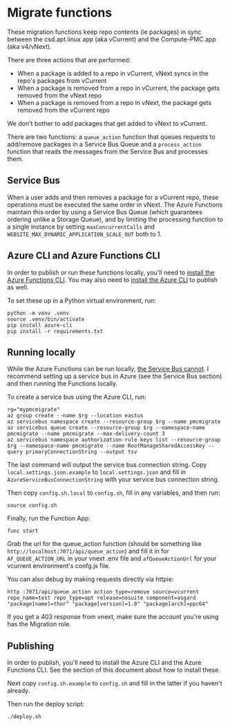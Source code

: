 # Migrate functions

These migration functions keep repo contents (ie packages) in sync between the csd.apt.linux app
(aka vCurrent) and the Compute-PMC app (aka v4/vNext).

There are three actions that are performed:
* When a package is added to a repo in vCurrent, vNext syncs in the repo's packages from vCurrent
* When a package is removed from a repo in vCurrent, the package gets removed from the vNext repo
* When a package is removed from a repo in vNext, the package gets removed from the vCurrent repo

We don't bother to add packages that get added to vNext to vCurrent.

There are two functions: a `queue_action` function that queues requests to add/remove packages in a
Service Bus Queue and a `process_action` function that reads the messages from the Service Bus and
processes them.

## Service Bus

When a user adds and then removes a package for a vCurrent repo, these operations must be executed
the same order in vNext. The Azure Functions maintain this order by using a Service Bus Queue (which
guarantees ordering unlike a Storage Queue), and by limiting the processing function to a single
instance by setting `maxConcurrentCalls` and `WEBSITE_MAX_DYNAMIC_APPLICATION_SCALE_OUT` both to 1.

## Azure CLI and Azure Functions CLI

In order to publish or run these functions locally, you'll need to [install the Azure Functions
CLI](https://learn.microsoft.com/en-us/azure/azure-functions/functions-run-local). You may also need
to [install the Azure CLI](https://learn.microsoft.com/en-us/cli/azure/install-azure-cli) to publish
as well.

To set these up in a Python virtual environment, run:

```
python -m venv .venv
source .venv/bin/activate
pip install azure-cli
pip install -r requirements.txt
```

## Running locally

While the Azure Functions can be run locally, [the Service Bus
cannot](https://github.com/Azure/azure-service-bus/issues/223). I recommend setting up a service bus
in Azure (see the Service Bus section) and then running the Functions locally.

To create a service bus using the Azure CLI, run:

```
rg="mypmcmigrate"
az group create --name $rg --location eastus
az servicebus namespace create --resource-group $rg --name pmcmigrate
az servicebus queue create --resource-group $rg --namespace-name pmcmigrate --name pmcmigrate --max-delivery-count 3
az servicebus namespace authorization-rule keys list --resource-group $rg --namespace-name pmcmigrate --name RootManageSharedAccessKey --query primaryConnectionString --output tsv
```

The last command will output the service bus connection string. Copy `local.settings.json.example`
to `local.settings.json` and fill in `AzureServiceBusConnectionString` with your service bus
connection string.

Then copy `config.sh.local` to `config.sh`, fill in any variables, and then run:

```
source config.sh
```

Finally, run the Function App:

```
func start
```

Grab the url for the queue\_action function (should be something like
`http://localhost:7071/api/queue_action`) and fill it in for `AF_QUEUE_ACTION_URL` in your vnext
.env file and `afQueueActionUrl` for your vcurrent environment's confg.js file.

You can also debug by making requests directly via httpie:

```
http :7071/api/queue_action action_type=remove source=vcurrent repo_name=test repo_type=apt release=nosuite component=asgard "package[name]=thor" "package[version]=1.0" "package[arch]=ppc64"
```

If you get a 403 response from vnext, make sure the account you're using has the Migration role.

## Publishing

In order to publish, you'll need to install the Azure CLI and the Azure Functions CLI. See the
section of this document about how to install these.

Next copy `config.sh.example` to `config.sh` and fill in the latter if you haven't already.

Then run the deploy script:

```
./deploy.sh
```
